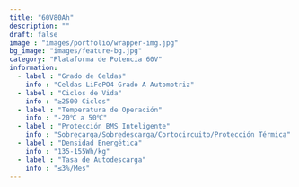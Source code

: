 ```yaml
---
title: "60V80Ah"
description: ""
draft: false
image : "images/portfolio/wrapper-img.jpg"
bg_image: "images/feature-bg.jpg"
category: "Plataforma de Potencia 60V" 
information:
  - label : "Grado de Celdas"
    info : "Celdas LiFePO4 Grado A Automotriz"
  - label : "Ciclos de Vida"
    info : "≥2500 Ciclos"
  - label : "Temperatura de Operación"
    info : "-20℃ a 50℃"
  - label : "Protección BMS Inteligente"
    info : "Sobrecarga/Sobredescarga/Cortocircuito/Protección Térmica"
  - label : "Densidad Energética"
    info : "135-155Wh/kg"
  - label : "Tasa de Autodescarga"
    info : "≤3%/Mes"
---
```


